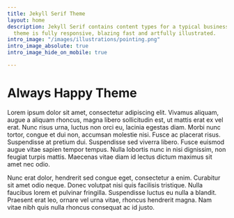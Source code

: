 ```yaml
---
title: Jekyll Serif Theme
layout: home
description: Jekyll Serif contains content types for a typical business website. The
  theme is fully responsive, blazing fast and artfully illustrated.
intro_image: "/images/illustrations/pointing.png"
intro_image_absolute: true
intro_image_hide_on_mobile: true

---
```

# Always Happy Theme

Lorem ipsum dolor sit amet, consectetur adipiscing elit. Vivamus aliquam, augue a aliquam rhoncus, magna libero sollicitudin est, ut mattis erat ex vel erat. Nunc risus urna, luctus non orci eu, lacinia egestas diam. Morbi nunc tortor, congue et dui non, accumsan molestie nisi. Fusce ac placerat risus. Suspendisse at pretium dui. Suspendisse sed viverra libero. Fusce euismod augue vitae sapien tempor tempus. Nulla lobortis nunc in nisi dignissim, non feugiat turpis mattis. Maecenas vitae diam id lectus dictum maximus sit amet nec odio.

Nunc erat dolor, hendrerit sed congue eget, consectetur a enim. Curabitur sit amet odio neque. Donec volutpat nisi quis facilisis tristique. Nulla faucibus lorem et pulvinar fringilla. Suspendisse luctus eu nulla a blandit. Praesent erat leo, ornare vel urna vitae, rhoncus hendrerit magna. Nam vitae nibh quis nulla rhoncus consequat ac id justo.
